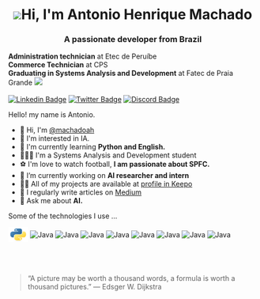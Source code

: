<h1 align="center"><img src="https://emojis.slackmojis.com/emojis/images/1570211625/6611/wave-animated.gif?1570211625" width="30"/>Hi, I'm Antonio Henrique Machado</h1> 
<h3 align="center">A passionate developer from Brazil</h3>

**Administration technician** at Etec de Peruíbe
<br>
**Commerce Technician** at CPS
<br>
**Graduating in Systems Analysis and Development** at Fatec de Praia Grande <img src="https://media.giphy.com/media/WUlplcMpOCEmTGBtBW/giphy.gif" width="30">
<br><br>
[![Linkedin Badge](https://img.shields.io/badge/-LinkedIn-0e76a8?style=flat&logo=Linkedin&logoColor=white)](https://www.linkedin.com/in/machadoah/)
[![Twitter Badge](https://img.shields.io/badge/-Twitter-00acee?style=flat&logo=Twitter&logoColor=white)](https://x.com/machadoah)
[![Discord Badge](https://img.shields.io/badge/Discord-7289DA?style=flat&logo=discord&logoColor=white)](https://discordapp.com/users/551493174938435585
)


Hello! my name is Antonio. 

- 👋 Hi, I'm [@machadoah](https://machadoah.vercel.app) 
- 👀 I'm interested in IA.
- 🌱 I'm currently learning  **Python and English.**
- 🧑🏽‍💻 I'm a Systems Analysis and Development student
- ⚽ I'm love to watch football,  **I am passionate about SPFC.**
- 🔭 I’m currently working on **AI researcher and intern**
- 👨‍💻 All of my projects are available at [profile in Keepo](https://keepo.io/machadoah)
- 📝 I regularly write articles on [Medium](https://machadoah.medium.com)
- 💬 Ask me about **AI.**

Some of the technologies I use ...

<div style="display: inline_block">
  
  <img align="center" alt="Python" height="30" width="40" src="https://raw.githubusercontent.com/devicons/devicon/master/icons/python/python-original.svg">
  <img align="center" alt="Java" height="30" width="40" src="https://cdn.jsdelivr.net/gh/devicons/devicon/icons/fastapi/fastapi-original.svg">
  <img align="center" alt="Java" height="30" width="40" src="https://cdn.jsdelivr.net/gh/devicons/devicon/icons/pandas/pandas-original.svg">
  <img align="center" alt="Java" height="30" width="40" src="https://cdn.jsdelivr.net/gh/devicons/devicon/icons/pypi/pypi-original.svg">
  <img align="center" alt="Java" height="30" width="40" src="https://cdn.jsdelivr.net/gh/devicons/devicon/icons/poetry/poetry-original.svg">
  <img align="center" alt="Java" height="30" width="40" src="https://cdn.jsdelivr.net/gh/devicons/devicon/icons/anaconda/anaconda-original.svg">
  <img align="center" alt="Java" height="30" width="40" src="https://cdn.jsdelivr.net/gh/devicons/devicon/icons/docker/docker-original.svg">
  
  <img align="center" alt="Java" height="30" width="40" src="https://cdn.jsdelivr.net/gh/devicons/devicon/icons/postgresql/postgresql-original.svg">
  <img align="center" alt="Java" height="30" width="40" src="https://cdn.jsdelivr.net/gh/devicons/devicon/icons/sqlalchemy/sqlalchemy-original.svg">
</div>
<br>



<br/>
<br/>

> “A picture may be worth a thousand words, a formula is worth a thousand pictures.”
—  Edsger W. Dijkstra

